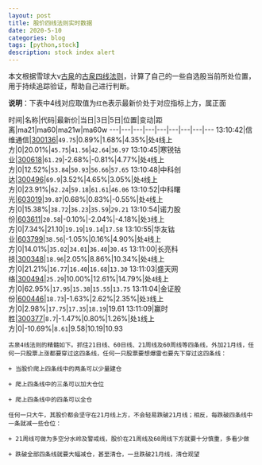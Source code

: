 ```yaml
---
layout: post
title: 股价四线法则实时数据
date: 2020-5-10
categories: blog
tags: [python,stock]
description: stock index alert
---
```



本文根据雪球大v[古泉](https://xueqiu.com/u/7148646888)的[古泉四线法则](https://xueqiu.com/7148646888/130498192)，计算了自己的一些自选股当前所处位置，用于持续追踪验证，帮助自己进行判断。

**说明**：下表中4线对应取值为`红色`表示最新价处于对应指标上方，属正面

时间|名称|代码|最新价|当日|3日|5日|位置|变动|距离|ma21|ma60|ma21w|ma60w
---|---|---|---|---|---|---|---|---
13:10:42|信维通信|[300136](https://xueqiu.com/S/SZ300136)|`49.75`|0.89%|1.68%|4.35%|处`4`线上方|0|20.01%|`45.75`|`41.56`|`42.64`|`36.97`
13:10:45|寒锐钴业|[300618](https://xueqiu.com/S/SZ300618)|`61.29`|-2.68%|-0.81%|4.77%|处`4`线上方|0|12.52%|`53.84`|`50.93`|`56.66`|`57.65`
13:10:48|中科创达|[300496](https://xueqiu.com/S/SZ300496)|`69.9`|3.52%|4.65%|3.05%|处`4`线上方|0|23.91%|`62.24`|`59.18`|`61.61`|`46.06`
13:10:52|中科曙光|[603019](https://xueqiu.com/S/SH603019)|`39.87`|0.68%|0.83%|-0.55%|处`4`线上方|0|15.38%|`38.72`|`36.23`|`35.59`|`29.21`
13:10:54|诺力股份|[603611](https://xueqiu.com/S/SH603611)|`20.58`|-0.10%|-2.04%|-4.18%|处`3`线上方|0|7.34%|21.10|`19.19`|`19.14`|`17.58`
13:10:55|华友钴业|[603799](https://xueqiu.com/S/SH603799)|`38.56`|-1.05%|0.16%|4.90%|处`4`线上方|0|14.01%|`35.02`|`34.01`|`36.40`|`30.45`
13:11:00|长亮科技|[300348](https://xueqiu.com/S/SZ300348)|`18.96`|2.05%|8.86%|10.34%|处`4`线上方|0|21.21%|`16.77`|`16.40`|`16.68`|`13.30`
13:11:03|盛天网络|[300494](https://xueqiu.com/S/SZ300494)|`25.29`|10.00%|12.61%|14.79%|处`4`线上方|0|62.95%|`17.95`|`15.38`|`15.55`|`13.75`
13:11:04|金证股份|[600446](https://xueqiu.com/S/SH600446)|`18.73`|-1.63%|2.62%|2.35%|处`3`线上方|0|2.98%|`17.75`|`17.35`|`18.19`|19.61
13:11:09|赢时胜|[300377](https://xueqiu.com/S/SZ300377)|`8.7`|-1.47%|0.80%|1.26%|处`1`线上方|0|-10.69%|`8.61`|9.58|10.19|10.93

```
古泉4线法则的精髓如下。抓住21日线、60日线、21周线及60周线等四条线，外加21月线，任何一只股票上涨都要穿过这四条线，任何一只股票要想爆雷也要先下穿过这四条线：

+ 当股价爬上四条线中的两条可以少量建仓

+ 爬上四条线中的三条可以加大仓位

+ 爬上四条线中的四条可以全仓

任何一只大牛，其股价都会坚守在21月线上方，不会轻易跌破21月线；相反，每跌破四条线中一条就减一些仓位：

+ 21周线可做为多空分水岭及警戒线，股价在21周线及60周线下方就要十分慎重，多看少做

+ 跌破全部四条线就要大幅减仓，甚至清仓，一旦跌破21月线，清仓观望
```